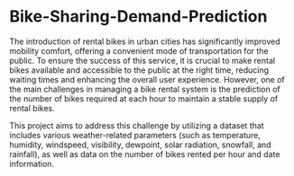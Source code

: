# Bike-Sharing-Demand-Prediction
The introduction of rental bikes in urban cities has significantly improved mobility comfort, offering a convenient mode of transportation for the public. To ensure the success of this service, it is crucial to make rental bikes available and accessible to the public at the right time, reducing waiting times and enhancing the overall user experience. However, one of the main challenges in managing a bike rental system is the prediction of the number of bikes required at each hour to maintain a stable supply of rental bikes.

This project aims to address this challenge by utilizing a dataset that includes various weather-related parameters (such as temperature, humidity, windspeed, visibility, dewpoint, solar radiation, snowfall, and rainfall), as well as data on the number of bikes rented per hour and date information.
